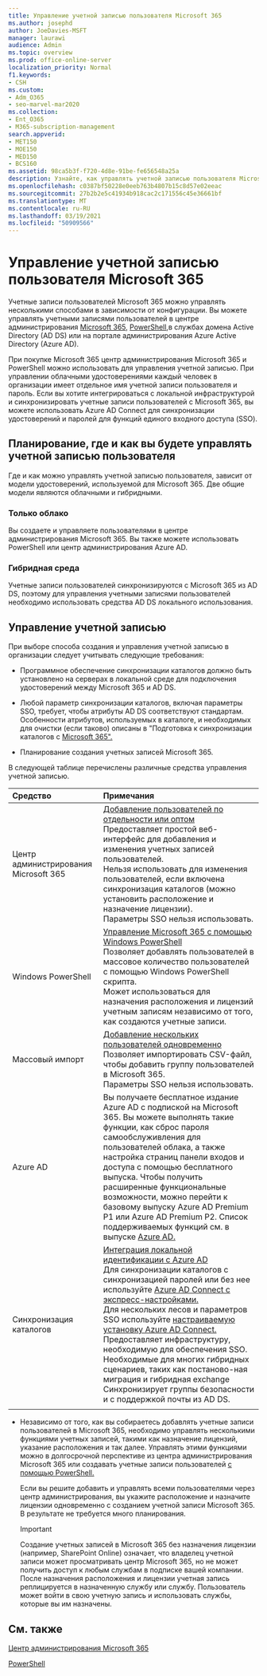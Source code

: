 ```yaml
---
title: Управление учетной записью пользователя Microsoft 365
ms.author: josephd
author: JoeDavies-MSFT
manager: laurawi
audience: Admin
ms.topic: overview
ms.prod: office-online-server
localization_priority: Normal
f1.keywords:
- CSH
ms.custom:
- Adm_O365
- seo-marvel-mar2020
ms.collection:
- Ent_O365
- M365-subscription-management
search.appverid:
- MET150
- MOE150
- MED150
- BCS160
ms.assetid: 98ca5b3f-f720-4d8e-91be-fe656548a25a
description: Узнайте, как управлять учетной записью пользователя Microsoft 365.
ms.openlocfilehash: c0387bf50228e0eeb763b4807b15c8d57e02eeac
ms.sourcegitcommit: 27b2b2e5c41934b918cac2c171556c45e36661bf
ms.translationtype: MT
ms.contentlocale: ru-RU
ms.lasthandoff: 03/19/2021
ms.locfileid: "50909566"
---
```

# <a name="manage-microsoft-365-user-accounts"></a>Управление учетной записью пользователя Microsoft 365

Учетные записи пользователей Microsoft 365 можно управлять несколькими способами в зависимости от конфигурации. Вы можете управлять учетными записями пользователей в центре администрирования [Microsoft 365,](../admin/add-users/index.yml) [PowerShell,](manage-user-accounts-and-licenses-with-microsoft-365-powershell.md)в службах домена Active Directory (AD DS) или на портале администрирования Azure Active Directory (Azure AD). 

При покупке Microsoft 365 центр администрирования Microsoft 365 и PowerShell можно использовать для управления учетной записью. При управлении облачными удостоверениями каждый человек в организации имеет отдельное имя учетной записи пользователя и пароль. Если вы хотите интегрироваться с локальной инфраструктурой и синхронизировать учетные записи пользователей с Microsoft 365, вы можете использовать Azure AD Connect для синхронизации удостоверений и паролей для функций единого входного доступа (SSO).
  
## <a name="plan-for-where-and-how-you-will-manage-your-user-accounts"></a>Планирование, где и как вы будете управлять учетной записью пользователя

Где и как можно управлять учетной записью пользователя, зависит от модели удостоверений, используемой для Microsoft 365. Две общие модели являются облачными и гибридными.
  
### <a name="cloud-only"></a>Только облако

Вы создаете и управляете пользователями в центре администрирования Microsoft 365. Вы также можете использовать PowerShell или центр администрирования Azure AD. 
    
### <a name="hybrid"></a>Гибридная среда

Учетные записи пользователей синхронизируются с Microsoft 365 из AD DS, поэтому для управления учетными записями пользователей необходимо использовать средства AD DS локального использования. 
    
## <a name="managing-accounts"></a>Управление учетной записью

При выборе способа создания и управления учетной записью в организации следует учитывать следующие требования:
  
- Программное обеспечение синхронизации каталогов должно быть установлено на серверах в локальной среде для подключения удостоверений между Microsoft 365 и AD DS.
    
- Любой параметр синхронизации каталогов, включая параметры SSO, требует, чтобы атрибуты AD DS соответствуют стандартам. Особенности атрибутов, используемых в каталоге, и необходимых для очистки (если таково) описаны в "Подготовка к синхронизации каталогов с [Microsoft 365".](prepare-for-directory-synchronization.md) 
    
- Планирование создания учетных записей Microsoft 365.
    
В следующей таблице перечислены различные средства управления учетной записью.
    
|Средство|Примечания|
|:-----|:-----|
|Центр администрирования Microsoft 365  <br/> |[Добавление пользователей по отдельности или оптом](../admin/add-users/add-users.md) <br/>  Предоставляет простой веб-интерфейс для добавления и изменения учетных записей пользователей.  <br/>  Нельзя использовать для изменения пользователей, если включена синхронизация каталогов (можно установить расположение и назначение лицензии).  <br/>  Параметры SSO нельзя использовать.  <br/> |
|Windows PowerShell  <br/> |[Управление Microsoft 365 с помощью Windows PowerShell](./manage-microsoft-365-with-microsoft-365-powershell.md) <br/>  Позволяет добавлять пользователей в массовое количество пользователей с помощью Windows PowerShell скрипта.  <br/>  Может использоваться для назначения расположения и лицензий учетным записям независимо от того, как создаются учетные записи.  <br/> |
|Массовый импорт  <br/> |[Добавление нескольких пользователей одновременно](add-several-users-at-the-same-time.md) <br/>  Позволяет импортировать CSV-файл, чтобы добавить группу пользователей в Microsoft 365.  <br/>  Параметры SSO нельзя использовать.  <br/> |
|Azure AD  <br/> |Вы получаете бесплатное издание Azure AD с подпиской на Microsoft 365. Вы можете выполнять такие функции, как сброс пароля самообслуживления для пользователей облака, а также настройка страниц панели входов и доступа с помощью бесплатного выпуска. Чтобы получить расширенные функциональные возможности, можно перейти к базовому выпуску Azure AD Premium P1 или Azure AD Premium P2. Список поддерживаемых функций см. в выпуске [Azure AD.](/azure/active-directory/fundamentals/active-directory-whatis)  <br/> |
|Синхронизация каталогов  <br/> |[Интеграция локальной идентификации с Azure AD](/azure/active-directory/hybrid/whatis-hybrid-identity) <br/>  Для синхронизации каталогов с синхронизацией паролей или без нее используйте [Azure AD Connect с экспресс-настройками.](/azure/active-directory/hybrid/how-to-connect-install-express)  <br/>  Для нескольких лесов и параметров SSO используйте [настраиваемую установку Azure AD Connect.](/azure/active-directory/hybrid/how-to-connect-install-custom)  <br/>  Предоставляет инфраструктуру, необходимую для обеспечения SSO.  <br/>  Необходимые для многих гибридных сценариев, таких как постаново-ная миграция и гибридная exchange  <br/>  Синхронизирует группы безопасности и с поддержкой почты из AD DS.  <br/> |
|||
   
- Независимо от того, как вы собираетесь добавлять учетные записи пользователей в Microsoft 365, необходимо управлять несколькими функциями учетных записей, такими как назначение лицензий, указание расположения и так далее. Управлять этими функциями можно в долгосрочной перспективе из центра администрирования Microsoft 365 или создавать учетные записи пользователей [с помощью PowerShell.](./create-user-accounts-with-microsoft-365-powershell.md)
    
    Если вы решите добавить и управлять всеми пользователями через центр администрирования, вы укажите расположение и назначите лицензии одновременно с созданием учетной записи Microsoft 365. В результате не требуется много планирования.
    
    > [!IMPORTANT]
    > Создание учетных записей в Microsoft 365 без назначения лицензии (например, SharePoint Online) означает, что владелец учетной записи может просматривать центр Microsoft 365, но не может получить доступ к любым службам в подписке вашей компании. После назначения расположения и лицензии учетная запись реплицируется в назначенную службу или службу. Пользователь может войти в свою учетную запись и использовать службы, которые вы им назначены. 
  
## <a name="see-also"></a>См. также

[Центр администрирования Microsoft 365](../admin/add-users/index.yml)

[PowerShell](manage-user-accounts-and-licenses-with-microsoft-365-powershell.md)